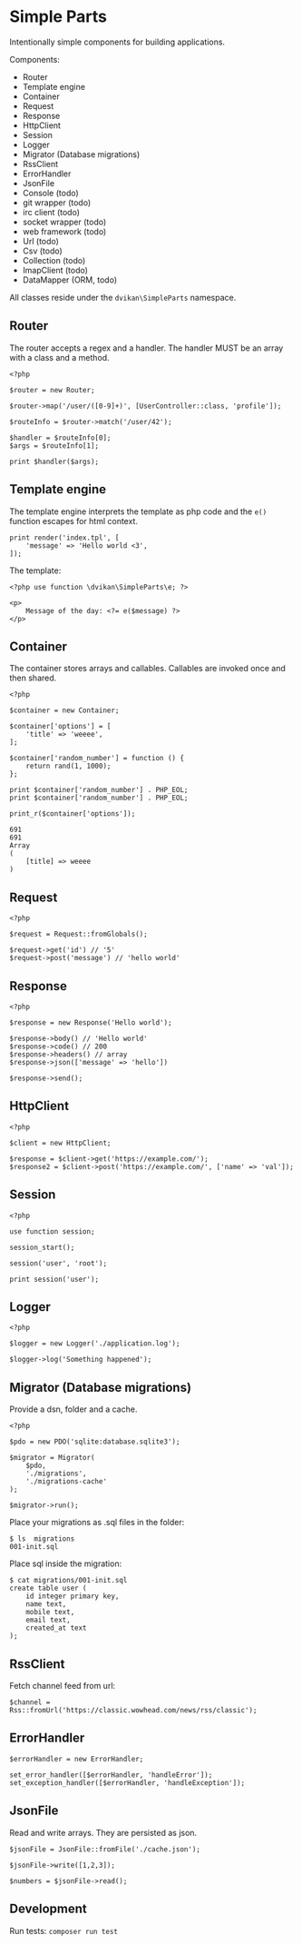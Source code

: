# Simple Parts

Intentionally simple components for building applications.

Components:

* Router
* Template engine
* Container
* Request
* Response
* HttpClient
* Session
* Logger
* Migrator (Database migrations)
* RssClient
* ErrorHandler
* JsonFile
* Console (todo)
* git wrapper (todo)
* irc client (todo)
* socket wrapper (todo)
* web framework (todo)
* Url (todo)
* Csv (todo)
* Collection (todo)
* ImapClient (todo)
* DataMapper (ORM, todo)

All classes reside under the `dvikan\SimpleParts` namespace.

## Router

The router accepts a regex and a handler. The handler MUST be
an array with a class and a method.

    <?php
    
    $router = new Router;
    
    $router->map('/user/([0-9]+)', [UserController::class, 'profile']);
    
    $routeInfo = $router->match('/user/42');
    
    $handler = $routeInfo[0];
    $args = $routeInfo[1];
    
    print $handler($args);
    
## Template engine

The template engine interprets the template as php code and the `e()`
function escapes for html context.
   
    print render('index.tpl', [
        'message' => 'Hello world <3',
    ]);

The template:

    <?php use function \dvikan\SimpleParts\e; ?>
    
    <p>
        Message of the day: <?= e($message) ?>
    </p>
    
## Container

The container stores arrays and callables. Callables are invoked once and then 
shared.
    
    <?php
    
    $container = new Container;
    
    $container['options'] = [
        'title' => 'weeee',
    ];
    
    $container['random_number'] = function () {
        return rand(1, 1000);
    };
    
    print $container['random_number'] . PHP_EOL;
    print $container['random_number'] . PHP_EOL;
    
    print_r($container['options']);
    
    691
    691
    Array
    (
        [title] => weeee
    )

## Request

    <?php
        
    $request = Request::fromGlobals();

    $request->get('id') // '5'
    $request->post('message') // 'hello world'
   
## Response

    <?php

    $response = new Response('Hello world');
    
    $response->body() // 'Hello world'
    $response->code() // 200
    $response->headers() // array
    $response->json(['message' => 'hello'])

    $response->send();

## HttpClient

    <?php

    $client = new HttpClient;

    $response = $client->get('https://example.com/');
    $response2 = $client->post('https://example.com/', ['name' => 'val']);
    
## Session

    <?php
    
    use function session;
    
    session_start();
    
    session('user', 'root');
    
    print session('user');

## Logger

    <?php
    
    $logger = new Logger('./application.log');

    $logger->log('Something happened');

## Migrator (Database migrations)

Provide a dsn, folder and a cache.

    <?php

    $pdo = new PDO('sqlite:database.sqlite3');

    $migrator = Migrator(
        $pdo,
        './migrations',
        './migrations-cache'
    );

    $migrator->run();

Place your migrations as .sql files in the folder:

    $ ls  migrations
    001-init.sql

Place sql inside the migration:

    $ cat migrations/001-init.sql
    create table user (
        id integer primary key,
        name text,
        mobile text,
        email text,
        created_at text
    );

## RssClient

Fetch channel feed from url:

    $channel = Rss::fromUrl('https://classic.wowhead.com/news/rss/classic');

## ErrorHandler

    $errorHandler = new ErrorHandler;
    
    set_error_handler([$errorHandler, 'handleError']);
    set_exception_handler([$errorHandler, 'handleException']);

## JsonFile

Read and write arrays. They are persisted as json.

    $jsonFile = JsonFile::fromFile('./cache.json');
    
    $jsonFile->write([1,2,3]);
    
    $numbers = $jsonFile->read();
    
## Development

Run tests: `composer run test`

